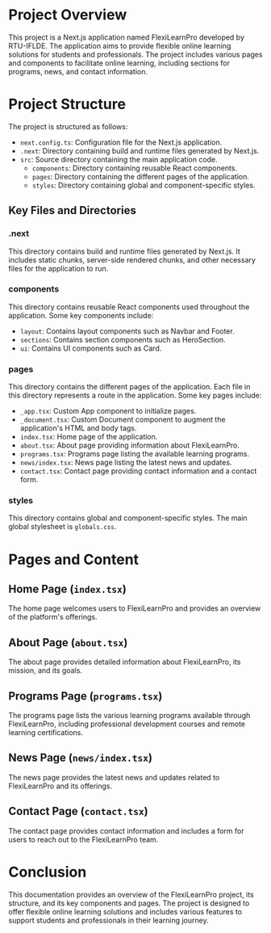 # Project Overview

This project is a Next.js application named FlexiLearnPro developed by RTU-IFLDE. The application aims to provide flexible online learning solutions for students and professionals. The project includes various pages and components to facilitate online learning, including sections for programs, news, and contact information.

# Project Structure

The project is structured as follows:

- `next.config.ts`: Configuration file for the Next.js application.
- `.next`: Directory containing build and runtime files generated by Next.js.
- `src`: Source directory containing the main application code.
    - `components`: Directory containing reusable React components.
    - `pages`: Directory containing the different pages of the application.
    - `styles`: Directory containing global and component-specific styles.

## Key Files and Directories

### .next

This directory contains build and runtime files generated by Next.js. It includes static chunks, server-side rendered chunks, and other necessary files for the application to run.

### components

This directory contains reusable React components used throughout the application. Some key components include:

- `layout`: Contains layout components such as Navbar and Footer.
- `sections`: Contains section components such as HeroSection.
- `ui`: Contains UI components such as Card.

### pages

This directory contains the different pages of the application. Each file in this directory represents a route in the application. Some key pages include:

- `_app.tsx`: Custom App component to initialize pages.
- `_document.tsx`: Custom Document component to augment the application's HTML and body tags.
- `index.tsx`: Home page of the application.
- `about.tsx`: About page providing information about FlexiLearnPro.
- `programs.tsx`: Programs page listing the available learning programs.
- `news/index.tsx`: News page listing the latest news and updates.
- `contact.tsx`: Contact page providing contact information and a contact form.

### styles

This directory contains global and component-specific styles. The main global stylesheet is `globals.css`.

# Pages and Content

## Home Page (`index.tsx`)

The home page welcomes users to FlexiLearnPro and provides an overview of the platform's offerings.

## About Page (`about.tsx`)

The about page provides detailed information about FlexiLearnPro, its mission, and its goals.

## Programs Page (`programs.tsx`)

The programs page lists the various learning programs available through FlexiLearnPro, including professional development courses and remote learning certifications.

## News Page (`news/index.tsx`)

The news page provides the latest news and updates related to FlexiLearnPro and its offerings.

## Contact Page (`contact.tsx`)

The contact page provides contact information and includes a form for users to reach out to the FlexiLearnPro team.

# Conclusion

This documentation provides an overview of the FlexiLearnPro project, its structure, and its key components and pages. The project is designed to offer flexible online learning solutions and includes various features to support students and professionals in their learning journey.